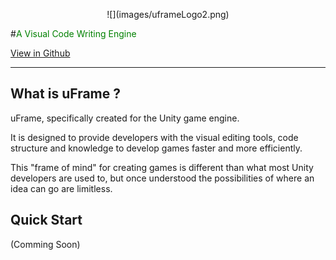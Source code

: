 <p align="center">![](images/uframeLogo2.png)

#<span style="color:green;">A Visual Code Writing Engine 

[View in Github](https://github.com/uFrame)

----------

## What is uFrame ?

uFrame, specifically created for the Unity game engine.

It is designed to provide developers with the visual editing tools, code structure and knowledge to develop games faster and more efficiently.

This "frame of mind" for creating games is different than what most Unity developers are used to, but once understood the possibilities of where an idea can go are limitless.

## Quick Start

(Comming Soon)